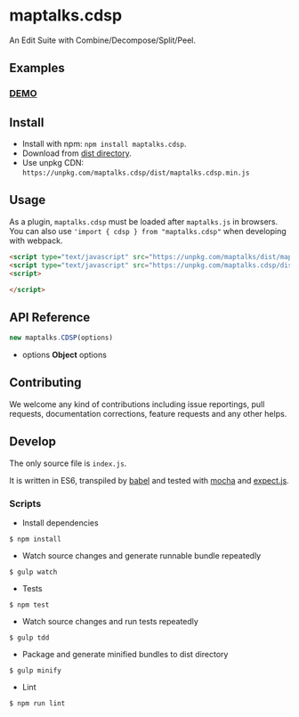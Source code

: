 # maptalks.cdsp

An Edit Suite with Combine/Decompose/Split/Peel.

## Examples

### [DEMO](https://cxiaof.github.io/maptalks.cdsp/demo/index.html)

## Install

-   Install with npm: `npm install maptalks.cdsp`.
-   Download from [dist directory](https://github.com/cXiaof/maptalks.cdsp/tree/master/dist).
-   Use unpkg CDN: `https://unpkg.com/maptalks.cdsp/dist/maptalks.cdsp.min.js`

## Usage

As a plugin, `maptalks.cdsp` must be loaded after `maptalks.js` in browsers. You can also use `'import { cdsp } from "maptalks.cdsp"` when developing with webpack.

```html
<script type="text/javascript" src="https://unpkg.com/maptalks/dist/maptalks.min.js"></script>
<script type="text/javascript" src="https://unpkg.com/maptalks.cdsp/dist/maptalks.cdsp.min.js"></script>
<script>

</script>
```

## API Reference

```javascript
new maptalks.CDSP(options)
```

-   options **Object** options

## Contributing

We welcome any kind of contributions including issue reportings, pull requests, documentation corrections, feature requests and any other helps.

## Develop

The only source file is `index.js`.

It is written in ES6, transpiled by [babel](https://babeljs.io/) and tested with [mocha](https://mochajs.org) and [expect.js](https://github.com/Automattic/expect.js).

### Scripts

-   Install dependencies

```shell
$ npm install
```

-   Watch source changes and generate runnable bundle repeatedly

```shell
$ gulp watch
```

-   Tests

```shell
$ npm test
```

-   Watch source changes and run tests repeatedly

```shell
$ gulp tdd
```

-   Package and generate minified bundles to dist directory

```shell
$ gulp minify
```

-   Lint

```shell
$ npm run lint
```
